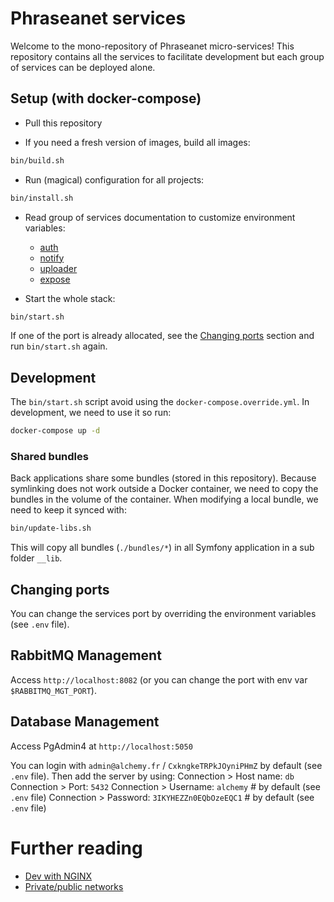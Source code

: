 # Phraseanet services

Welcome to the mono-repository of Phraseanet micro-services!
This repository contains all the services to facilitate development but each group of services can be deployed alone.

## Setup (with docker-compose)

* Pull this repository

* If you need a fresh version of images, build all images:
```bash
bin/build.sh
```

* Run (magical) configuration for all projects:
```bash
bin/install.sh
```

* Read group of services documentation to customize environment variables:
    * [auth](./auth/README.md)
    * [notify](./notify/README.md)
    * [uploader](./uploader/README.md)
    * [expose](./expose/README.md)

* Start the whole stack:
```bash
bin/start.sh
```

If one of the port is already allocated, see the [Changing ports](#changing-ports) section and run `bin/start.sh` again.

## Development

The `bin/start.sh` script avoid using the `docker-compose.override.yml`.
In development, we need to use it so run:
```bash
docker-compose up -d
```

### Shared bundles

Back applications share some bundles (stored in this repository).
Because symlinking does not work outside a Docker container, we need to copy the bundles in the volume of the container.
When modifying a local bundle, we need to keep it synced with:

```bash
bin/update-libs.sh
```

This will copy all bundles (`./bundles/*`) in all Symfony application in a sub folder `__lib`.

## Changing ports

You can change the services port by overriding the environment variables (see `.env` file).

## RabbitMQ Management

Access `http://localhost:8082` (or you can change the port with env var `$RABBITMQ_MGT_PORT`).

## Database Management

Access PgAdmin4 at `http://localhost:5050`

You can login with `admin@alchemy.fr` / `CxkngkeTRPkJOyniPHmZ` by default (see `.env` file).
Then add the server by using:
Connection > Host name: `db`
Connection > Port: `5432`
Connection > Username: `alchemy` # by default (see `.env` file)
Connection > Password: `3IKYHEZZn0EQbOzeEQC1` # by default (see `.env` file)

# Further reading

- [Dev with NGINX](./doc/dev-with-nginx.md)
- [Private/public networks](./doc/networks.md)
